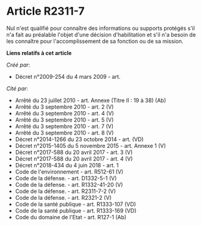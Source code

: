 # Article R2311-7

Nul n'est qualifié pour connaître des informations ou supports protégés s'il n'a fait au préalable l'objet d'une décision
d'habilitation et s'il n'a besoin de les connaître pour l'accomplissement de sa fonction ou de sa mission.

**Liens relatifs à cet article**

_Créé par_:

  - Décret n°2009-254 du 4 mars 2009 - art.

_Cité par_:

  - Arrêté du 23 juillet 2010 - art. Annexe (Titre II : 19 à 38) (Ab)
  - Arrêté du 3 septembre 2010 - art. 2 (V)
  - Arrêté du 3 septembre 2010 - art. 4 (V)
  - Arrêté du 3 septembre 2010 - art. 5 (V)
  - Arrêté du 3 septembre 2010 - art. 7 (V)
  - Arrêté du 3 septembre 2010 - art. 8 (V)
  - Décret n°2014-1266 du 23 octobre 2014 - art. (VD)
  - Décret n°2015-1405 du 5 novembre 2015 - art. Annexe 1 (V)
  - Décret n°2017-588 du 20 avril 2017 - art. 3 (V)
  - Décret n°2017-588 du 20 avril 2017 - art. 4 (V)
  - Décret n°2018-434 du 4 juin 2018 - art. 1
  - Code de l'environnement - art. R512-61 (V)
  - Code de la défense. - art. D1332-5-1 (V)
  - Code de la défense. - art. R1332-41-20 (V)
  - Code de la défense. - art. R2311-7-2 (V)
  - Code de la défense. - art. R2321-2 (V)
  - Code de la santé publique - art. R1333-107 (VD)
  - Code de la santé publique - art. R1333-169 (VD)
  - Code du domaine de l'Etat - art. R127-1 (Ab)
